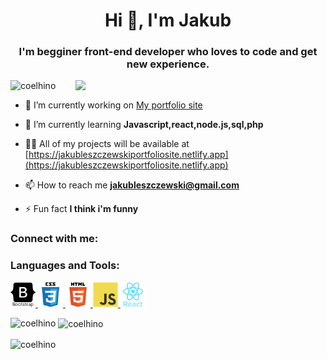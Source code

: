 <h1 align="center">Hi 👋, I'm Jakub</h1>
<h3 align="center">I'm begginer front-end developer who loves to code and get new experience.</h3>
<img align="right" width="400" src="https://64.media.tumblr.com/722fb07f13764fb24e8b3739d20c2c9c/ff7b7fd2c7453fa1-ff/s1280x1920/03f3388017974120a109da5a6c1df75b57c6dcf5.gifv">

<p align="left"> <img src="https://komarev.com/ghpvc/?username=coelhino&label=Profile%20views&color=0e75b6&style=flat" alt="coelhino" /> </p>

- 🔭 I’m currently working on [My portfolio site](https://jakubleszczewskiportfoliosite.netlify.app)

- 🌱 I’m currently learning **Javascript,react,node.js,sql,php**

- 👨‍💻 All of my projects will be available at [https://jakubleszczewskiportfoliosite.netlify.app](https://jakubleszczewskiportfoliosite.netlify.app)

- 📫 How to reach me **jakubleszczewski@gmail.com**

- ⚡ Fun fact **I think i'm funny**

<h3 align="left">Connect with me:</h3>
<p align="left">
</p>

<h3 align="left">Languages and Tools:</h3>
<p align="left"> <a href="https://getbootstrap.com" target="_blank" rel="noreferrer"> <img src="https://raw.githubusercontent.com/devicons/devicon/master/icons/bootstrap/bootstrap-plain-wordmark.svg" alt="bootstrap" width="40" height="40"/> </a> <a href="https://www.w3schools.com/css/" target="_blank" rel="noreferrer"> <img src="https://raw.githubusercontent.com/devicons/devicon/master/icons/css3/css3-original-wordmark.svg" alt="css3" width="40" height="40"/> </a> <a href="https://www.w3.org/html/" target="_blank" rel="noreferrer"> <img src="https://raw.githubusercontent.com/devicons/devicon/master/icons/html5/html5-original-wordmark.svg" alt="html5" width="40" height="40"/> </a> <a href="https://developer.mozilla.org/en-US/docs/Web/JavaScript" target="_blank" rel="noreferrer"> <img src="https://raw.githubusercontent.com/devicons/devicon/master/icons/javascript/javascript-original.svg" alt="javascript" width="40" height="40"/> </a> <a href="https://reactjs.org/" target="_blank" rel="noreferrer"> <img src="https://raw.githubusercontent.com/devicons/devicon/master/icons/react/react-original-wordmark.svg" alt="react" width="40" height="40"/> </a> </p>

<p><img align="left" src="https://github-readme-stats.vercel.app/api/top-langs?username=JakubLeszczewski&show_icons=true&locale=en&layout=compact" alt="coelhino" /></p>

<p>&nbsp;<img align="center" src="https://github-readme-stats.vercel.app/api?username=JakubLeszczewski&show_icons=true&locale=en" alt="coelhino" /></p>

<p><img align="center" src="https://github-readme-streak-stats.herokuapp.com/?user=JakubLeszczewski&" alt="coelhino" /></p>
